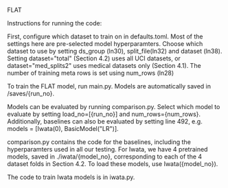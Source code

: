FLAT 

Instructions for running the code:

First, configure which dataset to train on in defaults.toml. 
Most of the settings here are pre-selected model hyperparamters. Choose which dataset to use by setting ds_group (ln30), split_file(ln32) and dataset (ln38). 
Setting dataset="total" (Section 4.2) uses all UCI datasets, or dataset="med_splits2" uses medical datasets only (Section 4.1). The number of training meta rows is set using num_rows (ln28)

To train the FLAT model, run main.py. Models are automatically saved in /saves/{run_no}. 

Models can be evaluated by running comparison.py. Select which model to evaluate by setting load_no=[{run_no}] and num_rows={num_rows}.
Additionally, baselines can also be evaluated by setting line 492, e.g. models = [Iwata(0), BasicModel("LR")]. 

comparison.py contains the code for the baselines, including the hyperparamters used in all our testing. 
For Iwata, we have 4 pretrained models, saved in ./iwata/{model_no}, corresponding to each of the 4 dataset folds in Section 4.2. To load these models, use Iwata({model_no}). 

The code to train Iwata models is in iwata.py. 

